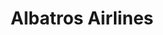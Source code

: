 ---
title: "Albatros Airlines"
url: /maracay/albatros-airlines-carretera-maracay-valencia/
shop: Reisebüro
---